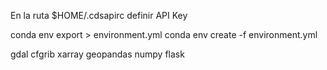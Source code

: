 En la ruta $HOME/.cdsapirc definir API Key

conda env export > environment.yml
conda env create -f environment.yml


gdal
cfgrib
xarray
geopandas
numpy
flask